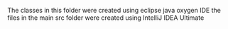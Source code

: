 The classes in this folder were created using eclipse java oxygen IDE
the files in the main src folder were created using IntelliJ IDEA Ultimate
